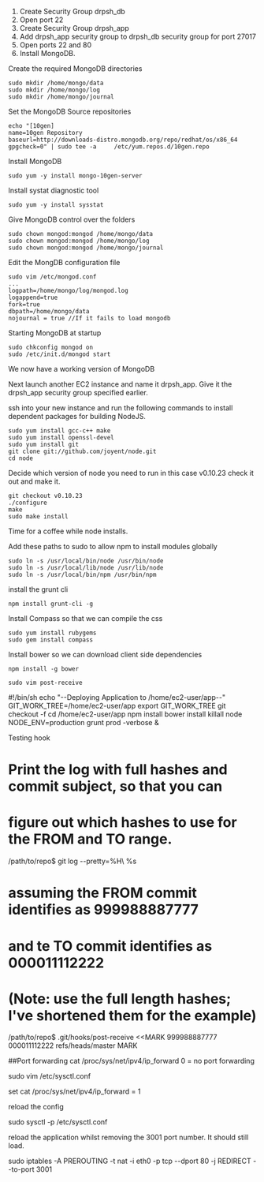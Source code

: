 1. Create Security Group drpsh_db
1. Open port 22
1. Create Security Group drpsh_app
1. Add drpsh_app security group to drpsh_db security group for port 27017
1. Open ports 22 and 80
1. Install MongoDB.

Create the required MongoDB directories

    sudo mkdir /home/mongo/data
    sudo mkdir /home/mongo/log
    sudo mkdir /home/mongo/journal

Set the MongoDB Source repositories

    echo "[10gen]
    name=10gen Repository
    baseurl=http://downloads-distro.mongodb.org/repo/redhat/os/x86_64
    gpgcheck=0" | sudo tee -a     /etc/yum.repos.d/10gen.repo

Install MongoDB

    sudo yum -y install mongo-10gen-server
Install systat diagnostic tool

    sudo yum -y install sysstat

Give MongoDB control over the folders

    sudo chown mongod:mongod /home/mongo/data
    sudo chown mongod:mongod /home/mongo/log
    sudo chown mongod:mongod /home/mongo/journal


Edit the MongDB configuration file

    sudo vim /etc/mongod.conf
    ...
    logpath=/home/mongo/log/mongod.log
    logappend=true
    fork=true
    dbpath=/home/mongo/data
    nojournal = true //If it fails to load mongodb

Starting MongoDB at startup

    sudo chkconfig mongod on
    sudo /etc/init.d/mongod start

We now have a working version of MongoDB


Next launch another EC2 instance and name it drpsh_app. Give it the drpsh_app security group specified earlier.

ssh into your new instance and run the following commands to install dependent packages for building NodeJS.

    sudo yum install gcc-c++ make
    sudo yum install openssl-devel
    sudo yum install git
    git clone git://github.com/joyent/node.git
    cd node

Decide which version of node you need to run in this case v0.10.23 check it out and make it.

    git checkout v0.10.23
    ./configure
    make
    sudo make install

Time for a coffee while node installs.


Add these paths to sudo to allow npm to install modules globally

    sudo ln -s /usr/local/bin/node /usr/bin/node
    sudo ln -s /usr/local/lib/node /usr/lib/node
    sudo ln -s /usr/local/bin/npm /usr/bin/npm

install the grunt cli
   
    npm install grunt-cli -g

Install Compass so that we can compile the css

    sudo yum install rubygems
    sudo gem install compass

Install bower so we can download client side dependencies

    npm install -g bower

    sudo vim post-receive

#!/bin/sh
echo "--Deploying Application to /home/ec2-user/app--"
GIT_WORK_TREE=/home/ec2-user/app
export GIT_WORK_TREE
git checkout -f
cd /home/ec2-user/app
npm install
bower install
killall node
NODE_ENV=production grunt prod -verbose &



Testing hook
# Print the log with full hashes and commit subject, so that you can
# figure out which hashes to use for the FROM and TO range.
/path/to/repo$ git log --pretty=%H\ %s

# assuming the FROM commit identifies as 999988887777
# and te TO commit identifies as 000011112222
# (Note: use the full length hashes; I've shortened them for the example)
/path/to/repo$ .git/hooks/post-receive <<MARK
999988887777 000011112222 refs/heads/master
MARK


##Port forwarding
cat /proc/sys/net/ipv4/ip_forward
0 = no port forwarding

sudo vim /etc/sysctl.conf

set
cat /proc/sys/net/ipv4/ip_forward = 1

reload the config

sudo sysctl -p /etc/sysctl.conf

reload the application whilst removing the 3001 port number. It should still load.

sudo iptables -A PREROUTING -t nat -i eth0 -p tcp --dport 80 -j REDIRECT --to-port 3001

